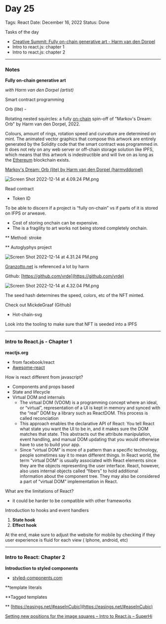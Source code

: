 # Day 25

Tags: React
Date: December 16, 2022
Status: Done

Tasks of the day

- [Creative Summit: Fully on-chain generative art - Harm van den Dorpel](https://www.youtube.com/watch?v=qaDxtxFlxKM&list=PLXzKMXK2aHh4ReviSGoUdlMYSsc1iRfAm&index=33)
- Intro to react.js: chapter 1
- Intro to react.js: chapter 2

---

### Notes

**Fully on-chain generative art**

*with Harm van den Dorpel (artist)*

Smart contract programming 

Orb (lite) - 

Rotating nested squircles: a fully [on-chain](https://www.thisispaper.com/tag/on-chain) spin-off of "Markov's Dream: Orb" by Harm van den Dorpel, 2022.

Colours, amount of rings, rotation speed and curvature are determined on mint. The animated vector graphics that compose this artwork are entirely generated by the Solidity code that the smart contract was programmed in. It does not rely on any web server or off-chain storage solution like IPFS, which means that this artwork is indestructible and will live on as long as the [Ethereum](https://www.thisispaper.com/tag/ethereum) blockchain exists.

[Markov's Dream: Orb (lite) by Harm van den Dorpel (harmvddorpel)](https://www.thisispaper.com/nfts/markovs-dream-orb-lite-harm-van-den-dorpel)

![Screen Shot 2022-12-14 at 4.09.24 PM.png](Day%2025%2002ef6f2b638b4d218db37c5b8c030247/Screen_Shot_2022-12-14_at_4.09.24_PM.png)

Read contract

- Token ID

To be able to discern if a project is “fully on-chain” vs if parts of it is stored on IFPS or arweave.

- Cost of storing onchain can be expensive.
- The is a fragility to art works not being stored completely onchain.

** Method: stroke

** Autoglyphys project

![Screen Shot 2022-12-14 at 4.31.24 PM.png](Day%2025%2002ef6f2b638b4d218db37c5b8c030247/Screen_Shot_2022-12-14_at_4.31.24_PM.png)

[Granzotto.net](http://Granzotto.net) is referenced a lot by harm 

Github: [https://github.com/vrde](https://github.com/vrde)

![Screen Shot 2022-12-14 at 4.32.04 PM.png](Day%2025%2002ef6f2b638b4d218db37c5b8c030247/Screen_Shot_2022-12-14_at_4.32.04_PM.png)

The seed hash determines the speed, colors, etc of the NFT minted.

Check out MickdeGraaf (Github)

- Hot-chain-svg

Look into the tooling to make sure that NFT is seeded into a IPFS

---

### Intro to React.js - Chapter 1

**reactjs.org**

- from facebook/react
- [Awesome-react](https://github.com/enaqx/awesome-react)

How is react different from javascript?

- Components and props based
- State and lifecycle
- Virtual DOM and internals
    - The virtual DOM (VDOM) is a programming concept where an ideal, or “virtual”, representation of a UI is kept in memory and synced with the “real” DOM by a library such as ReactDOM. This process is called reconciation
    - This approach enables the declarative API of React: You tell React what state you want the UI to be in, and it makes sure the DOM matches that state. This abstracts out the attribute manipulation, event handling, and manual DOM updating that you would otherwise have to use to build your app.
    - Since “virtual DOM” is more of a pattern than a specific technology, people sometimes say it to mean different things. In React world, the term “virtual DOM” is usually associated with React elements since they are the objects representing the user interface. React, however, also uses internal objects called “fibers” to hold additional information about the component tree. They may also be considered a part of “virtual DOM” implementation in React.

What are the limitations of React?

- it could be harder to be compatible with other frameworks

Introduction to hooks and event handlers

1. **State hook**
2. **Effect hook**

At the end, make sure to adjust the website for mobile by checking if they user experience is fluid for each view ( Iphone, android, etc)

---

### Intro to React: Chapter 2

**Introduction to styled components**

- [styled-components.com](http://styled-components.com)

**template literals

**Tagged templates

** [https://easings.net/#easeInCubic](https://easings.net/#easeInCubic)

[Setting new positions for the image squares – Intro to React.js – SuperHi](https://student.superhi.com/intro-to-react/chapter-2/setting-new-positions-for-the-image-squares?wvideo=ihgw2cj8y5)
